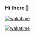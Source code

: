 ### Hi there 👋
[![wakatime](https://wakatime.com/badge/user/d4d82fd4-7c59-47e7-be87-f3e1af2700c6.svg)](https://wakatime.com/@d4d82fd4-7c59-47e7-be87-f3e1af2700c6)

[![wakatime](https://wakatime.com/share/@d4d82fd4-7c59-47e7-be87-f3e1af2700c6/c014d88d-37ef-4d63-9ca4-ff04e58e142f.svg)](https://wakatime.com/@d4d82fd4-7c59-47e7-be87-f3e1af2700c6)

<!--
**u1f5a4/u1f5a4** is a ✨ _special_ ✨ repository because its `README.md` (this file) appears on your GitHub profile.

Here are some ideas to get you started:

- 🔭 I’m currently working on ...
- 🌱 I’m currently learning ...
- 👯 I’m looking to collaborate on ...
- 🤔 I’m looking for help with ...
- 💬 Ask me about ...
- 📫 How to reach me: ...
- 😄 Pronouns: ...
- ⚡ Fun fact: ...
-->
